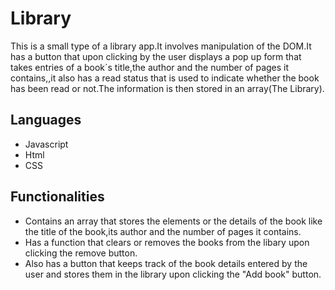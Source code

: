 # Library

This is a  small type of a  library app.It involves manipulation of the DOM.It has a button that upon clicking by the user displays a pop up form that takes entries of a book`s title,the author and the number of pages it contains,,it also has a read status that is used to indicate whether the book has been read or not.The information is then stored in an  array(The Library).

## Languages

- Javascript
- Html
- CSS

## Functionalities

- Contains an array that stores the elements or the details of the book like the title of the book,its author and the number of pages it contains.
- Has a function that clears or removes the books from the libary upon clicking the remove button.
- Also has a button that keeps track of the book details entered by the user and stores them in the library upon clicking the "Add book" button.